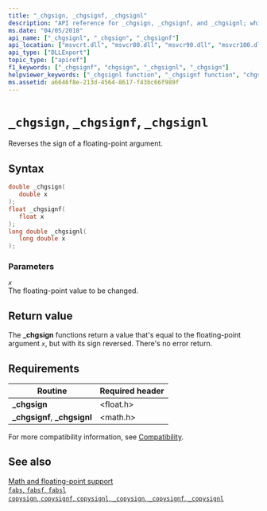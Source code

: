 ```yaml
---
title: "_chgsign, _chgsignf, _chgsignl"
description: "API reference for _chgsign, _chgsignf, and _chgsignl; which reverses the sign of a floating-point argument."
ms.date: "04/05/2018"
api_name: ["_chgsignl", "_chgsign", "_chgsignf"]
api_location: ["msvcrt.dll", "msvcr80.dll", "msvcr90.dll", "msvcr100.dll", "msvcr100_clr0400.dll", "msvcr110.dll", "msvcr110_clr0400.dll", "msvcr120.dll", "msvcr120_clr0400.dll", "ucrtbase.dll", "api-ms-win-crt-math-l1-1-0.dll"]
api_type: ["DLLExport"]
topic_type: ["apiref"]
f1_keywords: ["_chgsignf", "chgsign", "_chgsignl", "_chgsign"]
helpviewer_keywords: ["_chgsignl function", "_chgsignf function", "chgsign function", "_chgsign function"]
ms.assetid: a6646f8e-213d-4564-8617-f43bc66f989f
---
```

# `_chgsign`, `_chgsignf`, `_chgsignl`

Reverses the sign of a floating-point argument.

## Syntax

```C
double _chgsign(
   double x
);
float _chgsignf(
   float x
);
long double _chgsignl(
   long double x
);
```

### Parameters

*`x`*\
The floating-point value to be changed.

## Return value

The **_chgsign** functions return a value that's equal to the floating-point argument *`x`*, but with its sign reversed. There's no error return.

## Requirements

|Routine|Required header|
|-------------|---------------------|
|**_chgsign**|\<float.h>|
|**_chgsignf**, **_chgsignl**|\<math.h>|

For more compatibility information, see [Compatibility](../compatibility.md).

## See also

[Math and floating-point support](../floating-point-support.md)\
[`fabs`, `fabsf`, `fabsl`](fabs-fabsf-fabsl.md)\
[`copysign`, `copysignf`, `copysignl`, `_copysign`, `_copysignf`, `_copysignl`](copysign-copysignf-copysignl-copysign-copysignf-copysignl.md)
